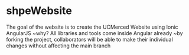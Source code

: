 # shpeWebsite 
The goal of the website is to create the UCMerced Website using Ionic
AngularJS 
~why? 
    All libraries and tools come inside Angular already 
~by forking the project, collaborators will be able to make their
individual changes without affecting the main branch    